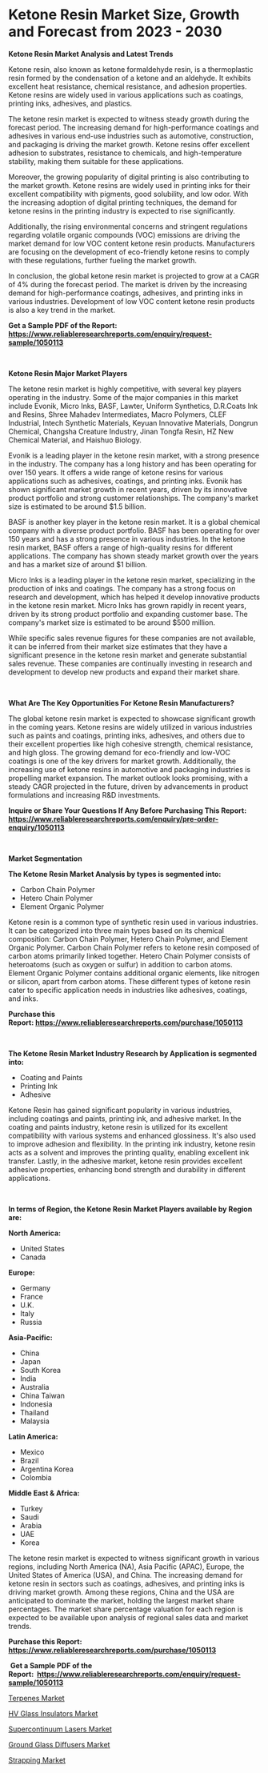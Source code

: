 <p><h1>Ketone Resin Market Size, Growth and Forecast from 2023 - 2030</h1></p><p><strong>Ketone Resin Market Analysis and Latest Trends</strong></p>
<p><p>Ketone resin, also known as ketone formaldehyde resin, is a thermoplastic resin formed by the condensation of a ketone and an aldehyde. It exhibits excellent heat resistance, chemical resistance, and adhesion properties. Ketone resins are widely used in various applications such as coatings, printing inks, adhesives, and plastics.</p><p>The ketone resin market is expected to witness steady growth during the forecast period. The increasing demand for high-performance coatings and adhesives in various end-use industries such as automotive, construction, and packaging is driving the market growth. Ketone resins offer excellent adhesion to substrates, resistance to chemicals, and high-temperature stability, making them suitable for these applications.</p><p>Moreover, the growing popularity of digital printing is also contributing to the market growth. Ketone resins are widely used in printing inks for their excellent compatibility with pigments, good solubility, and low odor. With the increasing adoption of digital printing techniques, the demand for ketone resins in the printing industry is expected to rise significantly.</p><p>Additionally, the rising environmental concerns and stringent regulations regarding volatile organic compounds (VOC) emissions are driving the market demand for low VOC content ketone resin products. Manufacturers are focusing on the development of eco-friendly ketone resins to comply with these regulations, further fueling the market growth.</p><p>In conclusion, the global ketone resin market is projected to grow at a CAGR of 4% during the forecast period. The market is driven by the increasing demand for high-performance coatings, adhesives, and printing inks in various industries. Development of low VOC content ketone resin products is also a key trend in the market.</p></p>
<p><strong>Get a Sample PDF of the Report:&nbsp; <a href="https://www.reliableresearchreports.com/enquiry/request-sample/1050113">https://www.reliableresearchreports.com/enquiry/request-sample/1050113</a></strong></p>
<p>&nbsp;</p>
<p><strong>Ketone Resin Major Market Players</strong></p>
<p><p>The ketone resin market is highly competitive, with several key players operating in the industry. Some of the major companies in this market include Evonik, Micro Inks, BASF, Lawter, Uniform Synthetics, D.R.Coats Ink and Resins, Shree Mahadev Intermediates, Macro Polymers, CLEF Industrial, Intech Synthetic Materials, Keyuan Innovative Materials, Dongrun Chemical, Changsha Creature Industry, Jinan Tongfa Resin, HZ New Chemical Material, and Haishuo Biology.</p><p>Evonik is a leading player in the ketone resin market, with a strong presence in the industry. The company has a long history and has been operating for over 150 years. It offers a wide range of ketone resins for various applications such as adhesives, coatings, and printing inks. Evonik has shown significant market growth in recent years, driven by its innovative product portfolio and strong customer relationships. The company's market size is estimated to be around $1.5 billion.</p><p>BASF is another key player in the ketone resin market. It is a global chemical company with a diverse product portfolio. BASF has been operating for over 150 years and has a strong presence in various industries. In the ketone resin market, BASF offers a range of high-quality resins for different applications. The company has shown steady market growth over the years and has a market size of around $1 billion.</p><p>Micro Inks is a leading player in the ketone resin market, specializing in the production of inks and coatings. The company has a strong focus on research and development, which has helped it develop innovative products in the ketone resin market. Micro Inks has grown rapidly in recent years, driven by its strong product portfolio and expanding customer base. The company's market size is estimated to be around $500 million.</p><p>While specific sales revenue figures for these companies are not available, it can be inferred from their market size estimates that they have a significant presence in the ketone resin market and generate substantial sales revenue. These companies are continually investing in research and development to develop new products and expand their market share.</p></p>
<p>&nbsp;</p>
<p><strong>What Are The Key Opportunities For Ketone Resin Manufacturers?</strong></p>
<p><p>The global ketone resin market is expected to showcase significant growth in the coming years. Ketone resins are widely utilized in various industries such as paints and coatings, printing inks, adhesives, and others due to their excellent properties like high cohesive strength, chemical resistance, and high gloss. The growing demand for eco-friendly and low-VOC coatings is one of the key drivers for market growth. Additionally, the increasing use of ketone resins in automotive and packaging industries is propelling market expansion. The market outlook looks promising, with a steady CAGR projected in the future, driven by advancements in product formulations and increasing R&D investments.</p></p>
<p><strong>Inquire or Share Your Questions If Any Before Purchasing This Report: <a href="https://www.reliableresearchreports.com/enquiry/pre-order-enquiry/1050113">https://www.reliableresearchreports.com/enquiry/pre-order-enquiry/1050113</a></strong></p>
<p>&nbsp;</p>
<p><strong>Market Segmentation</strong></p>
<p><strong>The Ketone Resin Market Analysis by types is segmented into:</strong></p>
<p><ul><li>Carbon Chain Polymer</li><li>Hetero Chain Polymer</li><li>Element Organic Polymer</li></ul></p>
<p><p>Ketone resin is a common type of synthetic resin used in various industries. It can be categorized into three main types based on its chemical composition: Carbon Chain Polymer, Hetero Chain Polymer, and Element Organic Polymer. Carbon Chain Polymer refers to ketone resin composed of carbon atoms primarily linked together. Hetero Chain Polymer consists of heteroatoms (such as oxygen or sulfur) in addition to carbon atoms. Element Organic Polymer contains additional organic elements, like nitrogen or silicon, apart from carbon atoms. These different types of ketone resin cater to specific application needs in industries like adhesives, coatings, and inks.</p></p>
<p><strong>Purchase this Report:&nbsp;<a href="https://www.reliableresearchreports.com/purchase/1050113">https://www.reliableresearchreports.com/purchase/1050113</a></strong></p>
<p>&nbsp;</p>
<p><strong>The Ketone Resin Market Industry Research by Application is segmented into:</strong></p>
<p><ul><li>Coating and Paints</li><li>Printing Ink</li><li>Adhesive</li></ul></p>
<p><p>Ketone Resin has gained significant popularity in various industries, including coatings and paints, printing ink, and adhesive market. In the coating and paints industry, ketone resin is utilized for its excellent compatibility with various systems and enhanced glossiness. It's also used to improve adhesion and flexibility. In the printing ink industry, ketone resin acts as a solvent and improves the printing quality, enabling excellent ink transfer. Lastly, in the adhesive market, ketone resin provides excellent adhesive properties, enhancing bond strength and durability in different applications.</p></p>
<p>&nbsp;</p>
<p><strong>In terms of Region, the Ketone Resin Market Players available by Region are:</strong></p>
<p>
    <p> <strong> North America: </strong>
        <ul>
            <li>United States</li>
            <li>Canada</li>
        </ul>
        </p> 
    <p> <strong> Europe: </strong>
        <ul>
            <li>Germany</li>
            <li>France</li>
            <li>U.K.</li>
            <li>Italy</li>
            <li>Russia</li>
        </ul>
        </p> 
    <p> <strong> Asia-Pacific: </strong>
        <ul>
            <li>China</li>
            <li>Japan</li>
            <li>South Korea</li>
            <li>India</li>
            <li>Australia</li>
            <li>China Taiwan</li>
            <li>Indonesia</li>
            <li>Thailand</li>
            <li>Malaysia</li>
        </ul>
        </p> 
    <p> <strong> Latin America: </strong>
        <ul>
            <li>Mexico</li>
            <li>Brazil</li>
            <li>Argentina Korea</li>
            <li>Colombia</li>
        </ul>
        </p> 
    <p> <strong> Middle East & Africa: </strong>
        <ul>
            <li>Turkey</li>
            <li>Saudi</li>
            <li>Arabia</li>
            <li>UAE</li>
            <li>Korea</li>
        </ul>
    </p>
    </p>
<p><p>The ketone resin market is expected to witness significant growth in various regions, including North America (NA), Asia Pacific (APAC), Europe, the United States of America (USA), and China. The increasing demand for ketone resin in sectors such as coatings, adhesives, and printing inks is driving market growth. Among these regions, China and the USA are anticipated to dominate the market, holding the largest market share percentages. The market share percentage valuation for each region is expected to be available upon analysis of regional sales data and market trends.</p></p>
<p><strong>Purchase this Report: <a href="https://www.reliableresearchreports.com/purchase/1050113">https://www.reliableresearchreports.com/purchase/1050113</a></strong></p>
<p>&nbsp;<strong>Get a Sample PDF of the Report:&nbsp;&nbsp;<a href="https://www.reliableresearchreports.com/enquiry/request-sample/1050113">https://www.reliableresearchreports.com/enquiry/request-sample/1050113</a></strong></p>
<p><strong></strong></p>
<p><p><a href="https://github.com/jonneygiverf/Market-Research-Report-List-1/blob/main/terpenes-market.md">Terpenes Market</a></p><p><a href="https://www.linkedin.com/pulse/hv-glass-insulators-market-size-share-amp-trends-analysis-xvoce/">HV Glass Insulators Market</a></p><p><a href="https://medium.com/@juananienow/supercontinuum-lasers-market-outlook-industry-overview-and-forecast-2023-to-2030-dd0262eee8ca">Supercontinuum Lasers Market</a></p><p><a href="https://medium.com/@jaydonhyatt2023/ground-glass-diffusers-market-exploring-market-share-market-trends-and-future-growth-2fa54676bb61">Ground Glass Diffusers Market</a></p><p><a href="https://github.com/dziulagalemab/Market-Research-Report-List-1/blob/main/strapping-market.md">Strapping Market</a></p></p>